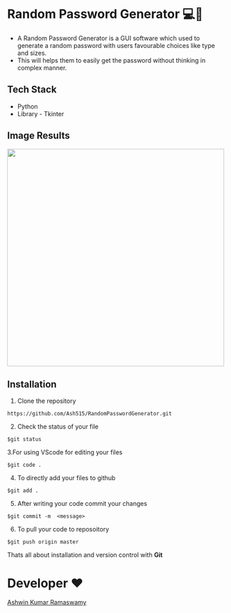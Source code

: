 # Random Password Generator 💻📴

- A Random Password Generator is a GUI software which used to generate a random password with users favourable choices like type and sizes.
- This will helps them to easily get the password without thinking in complex manner.

## Tech Stack
- Python
- Library - Tkinter

## Image Results
<img src="Output.png" width="500px">

## Installation 

1. Clone the repository 
```
https://github.com/Ash515/RandomPasswordGenerator.git
```
2. Check the status of your file 
```
$git status
```

3.For using VScode for editing your files 
```
$git code .
```
4. To directly add your files to github
```
$git add .
```
5. After writing your code commit your changes 
```
$git commit -m  <message>
```
6. To pull your code to reposoitory
```
$git push origin master
```
Thats all about installation and version control with **Git**

# Developer ❤
[Ashwin Kumar Ramaswamy](https://github.com/Ash515)
